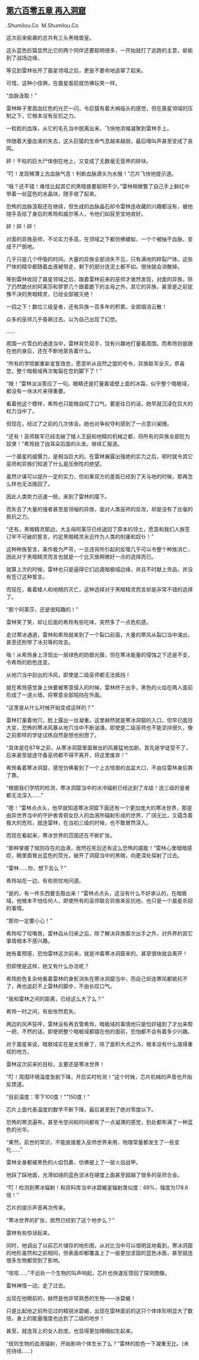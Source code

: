 ## [第六百零五章 再入洞窟](https://www.xxbiquge.com/11_11222/8972028.html)


  .Shumilou.Co  M.Shumilou.Co

  这次前来偷袭的总共有三头黑暗兽皇。

  这头蓝色巨猿显然比它的两个同伴还要聪明很多，一开始就打了逃跑的主意，偷偷到了战场边缘。

  等见到雷林张开了晨星领域之后，更是不要命地逃窜了起来。

  可惜，这种小伎俩，在晨星面前就仿佛玩笑一样。

  “血脉汲取！”

  雷林眸子里面血红色的光芒一闪，令巨猿有着大祸临头的感觉，但在晨星领域的压制之下，它根本没有反抗之力。

  一粒粒的血珠，从它的毛孔当中脱离出来，飞快地浓缩凝聚到雷林手上。

  伴随着大量血液的失去，这头巨猿的生命气息越来越弱，最后嚎叫声甚至变成了哀鸣。

  砰！干枯的巨大尸体倒在地上，又变成了无数毫无营养的碎块。

  “叮！发现稀薄上古血脉气息！判断血脉源头为水猴！”芯片飞快地提示道。

  “哦？还不错！难怪比起其它的黑暗兽要聪明不少。”雷林稍微瞥了自己手上鲜红中带着一丝蓝色的水晶块，随手收了起来。

  恐怖的血脉汲取还在继续，但生成的血脉晶石却令雷林连收藏的兴趣都没有，被他随手丢给了身后的希玲和威尔等人，令他们如获至宝地收好。

  砰！砰！砰！

  对面的异族巫师，不论实力多高，在领域之下都仿佛蝼蚁，一个个被抽干血脉，变成干尸倒地。

  几乎只是几个呼吸的时间。大量的异族全部消失不见，只有满地的碎裂尸体。这些尸体的精华都随着血液被带走，剩下的部分连泥土都不如。很快就会消散掉。

  等到雷林收回了晨星领域之后，跟着雷林前来的巫师才骇然发现，对面的异族，除了仍然跪伏的阿莱莎和寥寥几个跟着跪下的主母之外，其它的异族，甚至是之前犹豫不决的黑暗精灵，已经全部被灭绝！

  一招之下！数位三级皇者，还有异族一百多年的积累，全部烟消云散！

  众多的巫师几乎昏厥过去。以为自己出现了幻觉。

  ……

  周围一片雪白的通道当中，雷林背负双手，饶有兴趣地打量着周围，而希玲则是跟在他的身后，还在不断地禀告着什么。

  “所有的学院都重新宣誓效忠，愿意听从自然之盟的号令，异族联军全灭，恭喜您，整个暗极域再次匍匐在您的脚下了！”

  “哦！”雷林淡淡答应了一句。眼睛还是打量着墙壁上面的冰霜，似乎整个暗极域，都没有一块冰片来得重要。

  看着他这个模样，希玲也只能暗自叹了口气。要是往日的话，她早就沉浸在巨大的权力当中了。

  但现在，经过了之前的几次体会。她也对争权夺利感到了一点意兴阑珊。

  “还有！巫师联军已经击破了矮人王庭和地精的机械之都，将所有的异族全部贬为奴隶！”希玲拢了拢耳朵后面的头发。继续汇报道。

  一个晨星的威慑力，是相当巨大的。在雷林展露出强绝的实力之后，顿时就令其它巫师和异族们知道了什么是压倒性的绝望。

  虽然计谋可以提升一定的实力，但如果双方的差距已经到了天与地的时候，那再怎么样也无法挽回了。

  因此人类势力迅速一统，来到了雷林的麾下。

  而失去了大量的强者甚至是领袖的异族，面对人类巫师的反攻，却是没有了丝毫的抵抗之力。

  “还有，黑暗精灵那边，大主母阿莱莎已经退回了原本的领土，愿意和我们人族签订牢不可破的誓言，约定黑暗精灵永远作为人类的附庸和奴仆！”

  这种种族誓言，条件极为严苛，一旦违背所引起的反噬几乎可以令整个种族消亡，因此对于黑暗精灵而言也就是一个比灭族稍微好一点的选择而已。

  就算上次的时候，雷林也只是逼得它们远遁暗极域边缘，并且不时献上贡品，并没有签订这种誓言。

  而现在，看着矮人和地精的灭亡，这种选择对于黑暗精灵而言却是非常不错的选择了。

  “那个阿莱莎，还是很知趣的！”

  雷林笑了笑，却让后面的希玲有些吃味，突然多了一点危机感。

  走过寒冰通道，雷林和希玲就来到了一个裂口前面，大量的寒风从裂口当中涌出，甚至还附带了冰刃等的攻击。

  嗡！从希玲身上浮现出一层绿色的防御光膜，但在寒冰能量的侵蚀之下还是不支，令希玲的脸色连变。

  从地穴当中刮出的冷风，即使是二级巫师都无法抵挡！

  就在希玲感觉身上快要被寒意侵入的时候，雷林终于出手，黑色的火焰在两人面前形成了一道火墙，将寒意全部阻挡在外面。

  “这里是从什么时候开始变成这样的？”

  雷林打量着地穴，脸上露出一丝凝重。这里赫然就是寒冰洞窟的入口，但早已面目大变，恐怖的寒冰风暴从地穴当中不断汹涌，即使是二级巫师也不能坚持很久，像之前那样的学徒试练自然是想也别想了。

  “具体是在87年之前，从寒冰洞窟里面冒出的风暴猛地加剧，首先是学徒受不了，后来甚至就连守备巫师都不得不离开，将这里废弃！”

  希玲看着寒冰洞窟，感觉仿佛看到了一个上古怪兽的血盆大口，不由往雷林身后靠了靠。

  “根据我们学院的检测，寒冰洞窟当中的冰冷辐射已经达到了龙级！连三级的皇者都无法深入……”

  “嗯！”雷林点点头，他早就知道寒冰洞窟下面还有一个更加庞大的寒冰世界，那是由异世界当中的守护者青铜女巨人的血液所辐射形成的世界，广阔无比，又蕴含着极大的危险，就连雷林，在当初三级的时候，也不敢冒然深入。

  而现在看起来，寒冰世界的范围还在不断扩张。

  “那种掌握了规则存在的血液，居然在死后还有这么恐怖的威能！”雷林心里暗暗感叹，眼里面冒出蓝色的荧光，破开了洞窟当中的黑暗，向更深处探射了过去。

  “雷林……你，想下去么？”

  希玲站在一边，有些担忧地问道。

  “是的，有一件东西要去取出来！”雷林点点头，这没有什么不好承认的，在暗极域，他根本不怕任何人，即使所有的巫师联合异族来反抗他，也只是一个晨星杀招的事情。

  “那你一定要小心！”

  希玲咬了咬嘴唇，雷林自从归来之后，除了解决异族那次出手之外，对外界的其它事情根本不感兴趣。

  她有着预感，恐怕雷林这次前来，就是冲着寒冰洞窟来的，甚至很快就会离开！

  但即使是这样，她又有什么办法呢？

  希玲脸色复杂地看着雷林的身影消失在寒冰洞窟当中，而自己却连寒风都抵抗不了，再也追赶不上雷林的脚步，不由长叹口气。

  “我和雷林之间的距离，已经这么大了么？”

  希玲一时之间，有些怅然若失。

  两边的风声狂呼，雷林没有再去管希玲，暗极域的事情他只是恰好碰到了才出来帮一把，不然的话，即使把整个暗极域都摆在他的面前，恐怕都不会有着多少兴趣。

  对于晨星来说，暗极域实在是太贫瘠了，除了面积大点之外，根本没有什么值得重视的地方。

  雷林这次前来的目标，主要还是寒冰世界！

  “叮！周围环境温度急剧下降，开启实时检测！”这个时候，芯片机械的声音也开始反馈道。

  “目前温度：零下100度！”“150度！”

  芯片上面代表温度的数字不断下降，最后甚至到了绝对零度以下。

  恐怖的寒流遍布，甚至令空间和时间都有了一点凝滞的感觉，到处都布满了一种蓝色的光华。

  “果然，前世的常识，不能直接套入巫师世界来用，物理常量都发生了一些变化……”

  雷林全身都被黑色的火焰包裹，仿佛披上了一层火焰战甲。

  他踩了踩地面，光滑如镜的蓝色坚冰在硬度上面甚至超越了很多的巫师合金。

  “叮！检测到寒冰辐射！和资料库当中冰碧蝎皇辐射类似度：69%，强度为178.6倍！”

  芯片的提示声音再次传来。

  “寒冰世界的扩张，居然已经到了这个地步么？”

  雷林有些惊讶起来。

  同时，他调出了以前芯片储存的地形图，从对比当中可以很明显地看到，寒冰洞窟的地形虽然和之前相同，但表面却都覆盖上了一层更加坚固的蓝色冰面，甚至就连很多生物都受到了影响。

  “吱吱……”不远处一个生物的叫声响起，芯片也快速反馈回了探测图像。

  雷林神情一动，走了过去。

  出现在他眼前的，赫然是他非常熟悉的生物——冰碧蝎！

  只是比起他之前所见过的精锐冰碧蝎，出现在雷林面前的这只个体体形明显大了数倍，身上的能量强度也达到了二级的地步！

  甚至，就连背上的女人脸庞，也显得更加栩栩如生起来。

  “规则生物的血液辐射，开始影响个体生长了么？”雷林的脸色一下凝重无比。(未完待续……)

  
